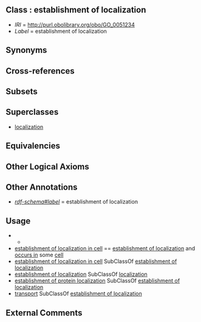 
## Class : establishment of localization

 * *IRI* = http://purl.obolibrary.org/obo/GO_0051234
 * *Label* = establishment of localization

## Synonyms


## Cross-references


## Subsets


## Superclasses

 * [localization](../../GO/79/GO_0051179.md)

## Equivalencies


## Other Logical Axioms


## Other Annotations

 * *[rdf-schema#label](../../el/rdf-schema#label.md)* = establishment of localization

## Usage

 * -
 * [establishment of localization in cell](../../GO/49/GO_0051649.md) == [establishment of localization](../../GO/34/GO_0051234.md) and [occurs in](../../BFO/66/BFO_0000066.md) some [cell](../../GO/23/GO_0005623.md)
 * [establishment of localization in cell](../../GO/49/GO_0051649.md) SubClassOf [establishment of localization](../../GO/34/GO_0051234.md)
 * [establishment of localization](../../GO/34/GO_0051234.md) SubClassOf [localization](../../GO/79/GO_0051179.md)
 * [establishment of protein localization](../../GO/84/GO_0045184.md) SubClassOf [establishment of localization](../../GO/34/GO_0051234.md)
 * [transport](../../GO/10/GO_0006810.md) SubClassOf [establishment of localization](../../GO/34/GO_0051234.md)

## External Comments


